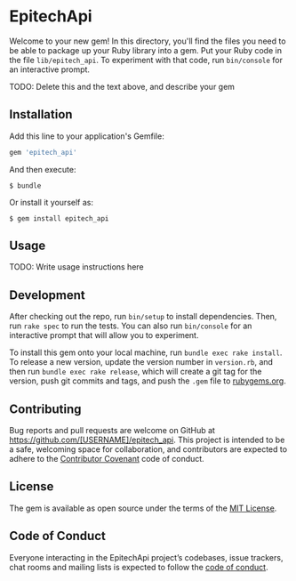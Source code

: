 # EpitechApi

Welcome to your new gem! In this directory, you'll find the files you need to be able to package up your Ruby library into a gem. Put your Ruby code in the file `lib/epitech_api`. To experiment with that code, run `bin/console` for an interactive prompt.

TODO: Delete this and the text above, and describe your gem

## Installation

Add this line to your application's Gemfile:

```ruby
gem 'epitech_api'
```

And then execute:

    $ bundle

Or install it yourself as:

    $ gem install epitech_api

## Usage

TODO: Write usage instructions here

## Development

After checking out the repo, run `bin/setup` to install dependencies. Then, run `rake spec` to run the tests. You can also run `bin/console` for an interactive prompt that will allow you to experiment.

To install this gem onto your local machine, run `bundle exec rake install`. To release a new version, update the version number in `version.rb`, and then run `bundle exec rake release`, which will create a git tag for the version, push git commits and tags, and push the `.gem` file to [rubygems.org](https://rubygems.org).

## Contributing

Bug reports and pull requests are welcome on GitHub at https://github.com/[USERNAME]/epitech_api. This project is intended to be a safe, welcoming space for collaboration, and contributors are expected to adhere to the [Contributor Covenant](http://contributor-covenant.org) code of conduct.

## License

The gem is available as open source under the terms of the [MIT License](https://opensource.org/licenses/MIT).

## Code of Conduct

Everyone interacting in the EpitechApi project’s codebases, issue trackers, chat rooms and mailing lists is expected to follow the [code of conduct](https://github.com/[USERNAME]/epitech_api/blob/master/CODE_OF_CONDUCT.md).
